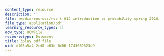 ```yaml
---
content_type: resource
description: ''
file: /media/courses/res-6-012-introduction-to-probability-spring-2018/d705a5a42c08b63d0d061743659623d9_HDvYPl8D8Bs.pdf
file_type: application/pdf
learning_resource_types: []
ocw_type: OCWFile
resourcetype: Document
title: 3play pdf file
uid: d705a5a4-2c08-b63d-0d06-1743659623d9
---
```

